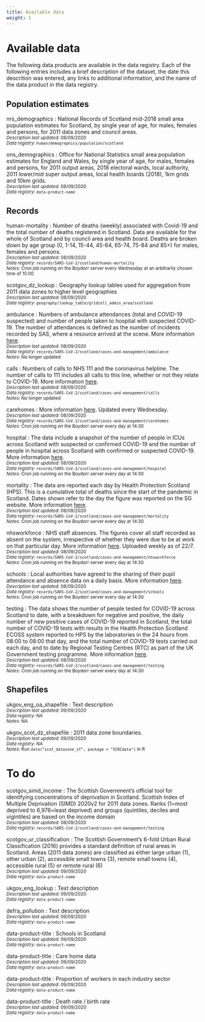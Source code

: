 ```yaml
---
title: Available data
weight: 1
---
```


# Available data

The following data products are available in the data registry. Each of the following entries includes a brief description of the dataset, the date this descrition was entered, any links to additional information, and the name of the data product in the data registry.

## Population estimates

nrs_demographics
: National Records of Scotland mid-2018 small area population estimates for Scotland, by single year of age, for males, females and persons, for 2011 data zones and council areas. 
<br>
<sub>*Description last updated*: 08/09/2020</sub>  
<sub>*Data registry*: `human/demographics/population/scotland`</sub> 
       
ons_demographics
: Office for National Statistics small area population estimates for England and Wales, by single year of age, for males, females and persons, for 2011 output areas, 2018 electoral wards, local authority, 2011 lower/mid super output areas, local health boards (2018), 1km grids and 10km grids. 
<br>
<sub>*Description last updated*: 08/09/2020</sub>  
<sub>*Data registry*: `data-product-name`</sub> 

## Records

human-mortality
: Number of deaths (weekly) associated with Covid-19 and the total number of deaths registered in Scotland. Data are available for the whole of Scotland and by council area and health board. Deaths are broken down by age group (0, 1-14, 15-44, 45-64, 65-74, 75-84 and 85+) for males, females and persons. 
<br>
<sub>*Description last updated*: 08/09/2020</sub>  
<sub>*Data registry*: `records/SARS-CoV-2/scotland/human-mortality`</sub>   
<sub>*Notes*: Cron job running on the Boydorr server every Wednesday at an arbitrarily chosen time of 15:00</sub> 

scotgov_dz_lookup
: Geography lookup tables used for aggregation from 2011 data zones to higher level geographies
<br>
<sub>*Description last updated*: 08/09/2020</sub>  
<sub>*Data registry*: `geography/lookup_table/gridcell_admin_area/scotland`</sub> 

ambulance
: Numbers of ambulance attendances (total and COVID-19 suspected) and number of people taken to hospital with suspected COVID-19. The number of attendances is defined as the number of incidents recorded by SAS, where a resource arrived at the scene. More information [here][cam].
<br>
<sub>*Description last updated*: 08/09/2020</sub>  
<sub>*Data registry*: `records/SARS-CoV-2/scotland/cases-and-management/ambulance`</sub>  
<sub>*Notes*: No longer updated</sub>

calls
: Numbers of calls to NHS 111 and the coronavirus helpline. The number of calls to 111 includes all calls to this line, whether or not they relate to COVID-19. More information [here][cam].
<br>
<sub>*Description last updated*: 08/09/2020</sub>  
<sub>*Data registry*: `records/SARS-CoV-2/scotland/cases-and-management/calls`</sub>  
<sub>*Notes*: No longer updated</sub>  

carehomes
: More information [here][cam]. Updated every Wednesday.
<br>
<sub>*Description last updated*: 08/09/2020</sub>  
<sub>*Data registry*: `records/SARS-CoV-2/scotland/cases-and-management/carehomes`</sub>   
<sub>*Notes*: Cron job running on the Boydorr server every day at 14:30</sub> 

hospital
: The data include a snapshot of the number of people in ICUs across Scotland with suspected or confirmed COVID-19 and the number of people in hospital across Scotland with confirmed or suspected COVID-19. More information [here][cam].
<br>
<sub>*Description last updated*: 08/09/2020</sub>  
<sub>*Data registry*: `records/SARS-CoV-2/scotland/cases-and-management/hospital`</sub>   
<sub>*Notes*: Cron job running on the Boydorr server every day at 14:30</sub> 

mortality
: The data are reported each day by Health Protection Scotland (HPS). This is a cumulative total of deaths since the start of the pandemic in Scotland. Dates shown refer to the day the figure was reported on the SG website. More information [here][cam].
<br>
<sub>*Description last updated*: 08/09/2020</sub>  
<sub>*Data registry*: `records/SARS-CoV-2/scotland/cases-and-management/mortality`</sub>  
<sub>*Notes*: Cron job running on the Boydorr server every day at 14:30</sub> 

nhsworkforce
: NHS staff absences. The figures cover all staff recorded as absent on the system, irrespective of whether they were due to be at work on that particular day. More information [here][cam]. Uploaded weekly as of 22/7.
<br>
<sub>*Description last updated*: 08/09/2020</sub>  
<sub>*Data registry*: `records/SARS-CoV-2/scotland/cases-and-management/nhsworkforce`</sub>   
<sub>*Notes*: Cron job running on the Boydorr server every day at 14:30</sub> 

schools
: Local authorities have agreed to the sharing of their pupil attendance and absence data on a daily basis. More information [here][cam].
<br>
<sub>*Description last updated*: 08/09/2020</sub>  
<sub>*Data registry*: `records/SARS-CoV-2/scotland/cases-and-management/schools`</sub>   
<sub>*Notes*: Cron job running on the Boydorr server every day at 14:30</sub> 

testing
: The data shows the number of people tested for COVID-19 across Scotland to date, with a breakdown for negative and positive, the daily number of new positive cases of COVID-19 reported in Scotland, the total number of COVID-19 tests with results in the Health Protection Scotland ECOSS system reported to HPS by the laboratories in the 24 hours from 08:00 to 08:00 that day, and the total number of COVID-19 tests carried out each day, and to date by Regional Testing Centres (RTC) as part of the UK Government testing programme. More information [here][cam].
<br>
<sub>*Description last updated*: 08/09/2020</sub>  
<sub>*Data registry*: `records/SARS-CoV-2/scotland/cases-and-management/testing`</sub>  
<sub>*Notes*: Cron job running on the Boydorr server every day at 14:30</sub>

[cam]: https://statistics.gov.scot/resource?uri=http%3A%2F%2Fstatistics.gov.scot%2Fdata%2Fcoronavirus-covid-19-management-information

## Shapefiles

ukgov_eng_oa_shapefile
: Text description
<br>
<sub>*Description last updated*: 09/09/2020</sub>  
<sub>*Data registry*: NA</sub>  
<sub>*Notes*: NA</sub>

      
ukgov_scot_dz_shapefile
: 2011 data zone boundaries. 
<br>
<sub>*Description last updated*: 09/09/2020</sub>  
<sub>*Data registry*: NA</sub>  
<sub>*Notes*: Run `data("scot_datazone_sf", package = "SCRCdata")` in R</sub>

# To do

scotgov_simd_income
: The Scottish Government’s official tool for identifying concentrations of deprivation in Scotland. Scottish Index of Multiple Deprivation (SIMD) 2020v2 for 2011 data zones. Ranks (1=most deprived to 6,976=least deprived) and groups (quintiles, deciles and vigintiles) are based on the income domain
<br>
<sub>*Description last updated*: 08/09/2020</sub>  
<sub>*Data registry*: `records/SARS-CoV-2/scotland/cases-and-management/testing`</sub> 

scotgov_ur_classification
: The Scottish Government’s 6-fold Urban Rural Classification (2016) provides a standard definition of rural areas in Scotland. Areas (2011 data zones) are classified as either large urban (1), other urban (2), accessible small towns (3), remote small towns (4), accessible rural (5) or remote rural (6)
<br>
<sub>*Description last updated*: 09/09/2020</sub>  
<sub>*Data registry*: `data-product-name`</sub> 
  
ukgov_eng_lookup
: Text description
<br>
<sub>*Description last updated*: 09/09/2020</sub>  
<sub>*Data registry*: `data-product-name`</sub> 

defra_pollution
: Text description
<br>
<sub>*Description last updated*: 09/09/2020</sub>  
<sub>*Data registry*: `data-product-name`</sub> 

data-product-title
: Schools in Scotland
<br>
<sub>*Description last updated*: 09/09/2020</sub>  
<sub>*Data registry*: `data-product-name`</sub> 

data-product-title
: Care home data
<br>
<sub>*Description last updated*: 09/09/2020</sub>  
<sub>*Data registry*: `data-product-name`</sub> 

data-product-title
: Proportion of workers in each industry sector
<br>
<sub>*Description last updated*: 09/09/2020</sub>  
<sub>*Data registry*: `data-product-name`</sub> 

data-product-title
: Death rate / birth rate
<br>
<sub>*Description last updated*: 09/09/2020</sub>  
<sub>*Data registry*: `data-product-name`</sub> 
